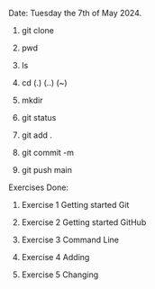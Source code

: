Date: Tuesday the 7th of May 2024.

1. git clone

2. pwd

3. ls

4. cd (.) (..) (~)

5. mkdir

6. git status

7. git add .

8. git commit -m 

9. git push main

Exercises Done:

1. Exercise 1 Getting started Git 

2. Exercise 2 Getting started GitHub

3. Exercise 3 Command Line

4. Exercise 4 Adding

5. Exercise 5 Changing